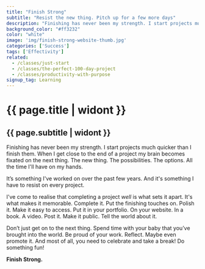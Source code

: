 ```yaml
---
title: "Finish Strong"
subtitle: "Resist the new thing. Pitch up for a few more days"
description: "Finishing has never been my strength. I start projects much quicker than I finish them. When I get close to the end of a project my brain becomes fixated on the next thing. The new thing. The possibilities. The options. All the time I'll have on my hands."
background_color: "#ff3232"
color: "white"
image: 'img/finish-strong-website-thumb.jpg'
categories: ['Success']
tags: ['Effectivity']
related:
  - /classes/just-start
  - /classes/the-perfect-100-day-project
  - /classes/productivity-with-purpose
signup_tag: Learning
---
```

# {{ page.title | widont }}
## {{ page.subtitle | widont }}

Finishing has never been my strength. I start projects much quicker than I finish them. When I get close to the end of a project my brain becomes fixated on the next thing. The new thing. The possibilities. The options. All the time I'll have on my hands.

It’s something I've worked on over the past few years. And it's something I have to resist on every project.

I've come to realise that completing a project *well* is what sets it apart. It's what makes it memorable. Complete it. Put the finishing touches on. Polish it. Make it easy to access. Put it in your portfolio. On your website. In a book. A video. Post it. Make it public. Tell the world about it.

Don’t just get on to the next thing. Spend time with your baby that you’ve brought into the world. Be proud of your work. Reflect. Maybe even promote it. And most of all, you need to celebrate and take a break! Do something fun!

**Finish Strong.**